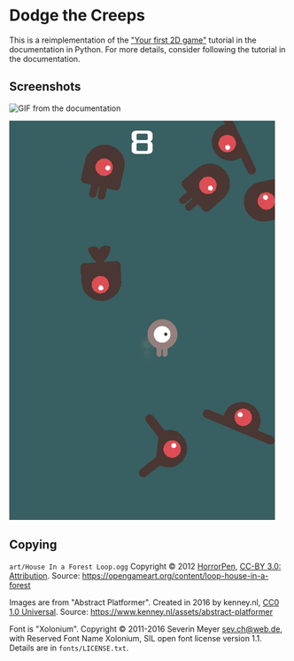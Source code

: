 # Dodge the Creeps

This is a reimplementation of the ["Your first 2D game"](https://docs.godotengine.org/en/latest/getting_started/first_2d_game/index.html)
tutorial in the documentation in Python. For more details,
consider following the tutorial in the documentation.

## Screenshots

![GIF from the documentation](https://docs.godotengine.org/en/latest/_images/dodge_preview.gif)

![Screenshot](screenshots/dodge.png)

## Copying

`art/House In a Forest Loop.ogg` Copyright &copy; 2012 [HorrorPen](https://opengameart.org/users/horrorpen), [CC-BY 3.0: Attribution](http://creativecommons.org/licenses/by/3.0/). Source: https://opengameart.org/content/loop-house-in-a-forest

Images are from "Abstract Platformer". Created in 2016 by kenney.nl, [CC0 1.0 Universal](http://creativecommons.org/publicdomain/zero/1.0/). Source: https://www.kenney.nl/assets/abstract-platformer

Font is "Xolonium". Copyright &copy; 2011-2016 Severin Meyer <sev.ch@web.de>, with Reserved Font Name Xolonium, SIL open font license version 1.1. Details are in `fonts/LICENSE.txt`.
